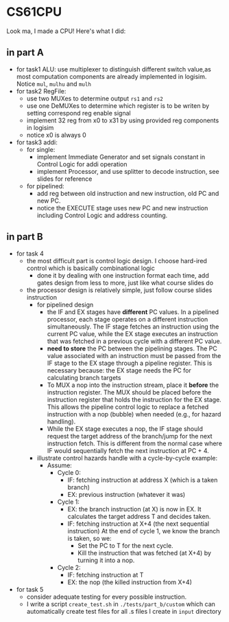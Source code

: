 # CS61CPU

Look ma, I made a CPU! Here's what I did:

## in part A
* for task1 ALU: use multiplexer to distinguish different switch value,as
most computation components are already implemented in logisim. Notice `mul`, `mulhu` and `mulh`
* for task2 RegFile:
  * use two MUXes to determine output `rs1` and `rs2`
  * use one DeMUXes to determine which register is to be writen by setting correspond reg enable signal 
  * implement 32 reg from x0 to x31 by using provided reg components in logisim
  * notice x0 is always 0
* for task3 addi:
  * for single:
    * implement Immediate Generator and set signals constant in Control Logic for addi operation
    * implement Processor, and use splitter to decode instruction, see slides for reference
  * for pipelined:
    * add reg between old instruction and new instruction, old PC and new PC.
    * notice the EXECUTE stage uses new PC and new instruction including Control Logic and address counting.

## in part B
* for task 4
  * the most difficult part is control logic design. I choose hard-ired control which is basically combinational logic
    * done it by dealing with one instruction format each time, add gates design from less to more, just like what course slides do 
  * the processor design is relatively simple, just follow course slides instruction
    * for pipelined design
      * the IF and EX stages have **different** PC values. In a pipelined processor, each stage operates on a different instruction simultaneously. 
      The IF stage fetches an instruction using the current PC value, while the EX stage executes an instruction that was fetched in a previous cycle with a different PC value.
      * **need to store** the PC between the pipelining stages.
      The PC value associated with an instruction must be passed from the IF stage to the EX stage through a pipeline register. This is necessary because:
      the EX stage needs the PC for calculating branch targets
      * To MUX a nop into the instruction stream, place it **before** the instruction register. 
      The MUX should be placed before the instruction register that holds the instruction for the EX stage. 
      This allows the pipeline control logic to replace a fetched instruction with a nop (bubble) when needed (e.g., for hazard handling).
      * While the EX stage executes a nop, the IF stage should request the target address of the branch/jump for the next instruction fetch. 
      This is different from the normal case where IF would sequentially fetch the next instruction at PC + 4.
    * illustrate control hazards handle with a cycle-by-cycle example:
      * Assume:
        * Cycle 0:
          * IF: fetching instruction at address X (which is a taken branch)
          * EX: previous instruction (whatever it was)
        * Cycle 1:
          * EX: the branch instruction (at X) is now in EX. It calculates the target address T and decides taken.
          * IF: fetching instruction at X+4 (the next sequential instruction)
          At the end of cycle 1, we know the branch is taken, so we:
            - Set the PC to T for the next cycle.
            - Kill the instruction that was fetched (at X+4) by turning it into a nop.
        * Cycle 2:
          * IF: fetching instruction at T
          * EX: the nop (the killed instruction from X+4)
* for task 5
  * consider adequate testing for every possible instruction.
  * I write a script `create_test.sh` in `./tests/part_b/custom` which can automatically create test files for all .s files I create in `input` directory 